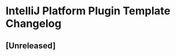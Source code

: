 <!-- Keep a Changelog guide -> https://keepachangelog.com -->

# IntelliJ Platform Plugin Template Changelog

## [Unreleased]
